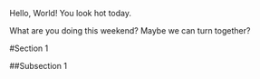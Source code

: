 Hello, World!  You look hot today.

What are you doing this weekend?  Maybe we can turn together?


#Section 1

##Subsection 1


